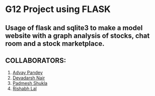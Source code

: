 # G12 Project using FLASK
## Usage of flask and sqlite3 to make a model website with a graph analysis of stocks, chat room and a stock marketplace.
## COLLABORATORS:
1. [Advay Pandey](https://github.com/DeltaEcho3J)
2. [Devadarsh Nair](https://github.com/devadarshnair)
3. [Padmesh Shukla](https://github.com/LovelyJubbly08)
4. [Rishabh Lal](https://github.com/Rishblol)

